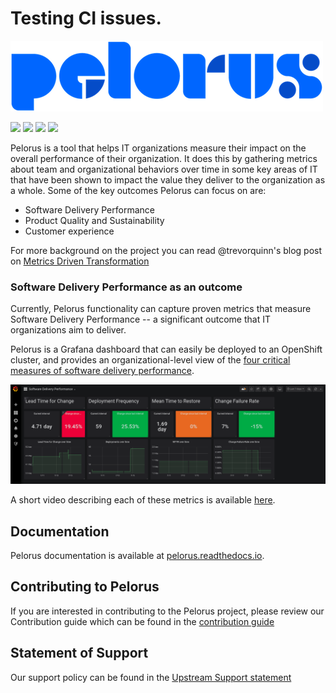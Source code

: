 # Testing CI issues.

![Pelorus](docs/img/Logo-Pelorus-A-Standard-RGB_smaller.png)

![](https://github.com/redhat-cop/pelorus/workflows/Pylama/badge.svg)
![](https://github.com/redhat-cop/pelorus/workflows/Unit%20Tests/badge.svg)
![](https://github.com/redhat-cop/pelorus/workflows/Conftest/badge.svg)
![](https://github.com/redhat-cop/pelorus/workflows/Chart%20Lint/badge.svg)

Pelorus is a tool that helps IT organizations measure their impact on the overall performance of their organization. It does this by gathering metrics about team and organizational behaviors over time in some key areas of IT that have been shown to impact the value they deliver to the organization as a whole. Some of the key outcomes Pelorus can focus on are:

- Software Delivery Performance
- Product Quality and Sustainability
- Customer experience

For more background on the project you can read @trevorquinn's blog post on [Metrics Driven Transformation](https://www.openshift.com/blog/exploring-a-metrics-driven-approach-to-transformation)

### Software Delivery Performance as an outcome

Currently, Pelorus functionality can capture proven metrics that measure Software Delivery Performance -- a significant outcome that IT organizations aim to deliver.

Pelorus is a Grafana dashboard that can easily be deployed to an OpenShift cluster, and provides an organizational-level view of the [four critical measures of software delivery performance](https://blog.openshift.com/exploring-a-metrics-driven-approach-to-transformation/).

![Software Delivery Metrics Dashboard](docs/img/sdp-dashboard.png)

A short video describing each of these metrics is available [here](https://www.youtube.com/watch?v=7-iB_KhUaQg).

## Documentation

Pelorus documentation is available at [pelorus.readthedocs.io](https://pelorus.readthedocs.io/).

## Contributing to Pelorus

If you are interested in contributing to the Pelorus project, please review our Contribution guide which can be found in the [contribution guide](./CONTRIBUTING.md)


## Statement of Support

Our support policy can be found in the [Upstream Support statement](docs/UpstreamSupport.md)